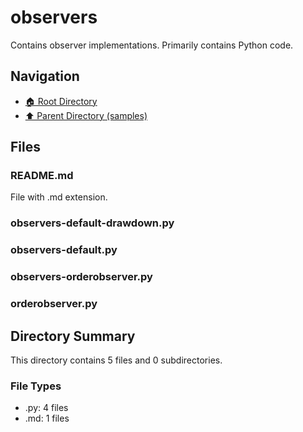 # observers

Contains observer implementations. Primarily contains Python code.

## Navigation

* [🏠 Root Directory](../../README.md)
* [⬆️ Parent Directory (samples)](../README.md)

## Files

### README.md

File with .md extension.

### observers-default-drawdown.py

### observers-default.py

### observers-orderobserver.py

### orderobserver.py

## Directory Summary

This directory contains 5 files and 0 subdirectories.

### File Types

* .py: 4 files
* .md: 1 files
